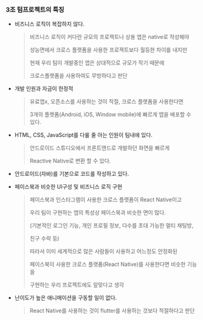 ### 3조 텀프로젝트의 특징



* 비즈니스 로직이 복잡하지 않다.

  > 비즈니스 로직이 커다란 규모의 프로젝트나 상용 앱은 native로 작성해야 
  >
  > 성능면에서 크로스 플랫폼을 사용한 프로젝트보다 월등한 차이를 내지만 
  >
  > 현재 우리 팀이 개발중인 앱은 상대적으로 규모가 작기 때문에 
  >
  > 크로스플랫폼을 사용하여도 무방하다고 판단

* 개발 인원과 자금이 한정적

  > 유료앱x, 오픈소스를 사용하는 것이 적절, 크로스 플랫폼을 사용한다면 
  >
  > 3개의 플랫폼(Android, iOS, Window mobile)에 빠르게 앱을 배포할 수 있다.

* HTML, CSS, JavaScript를 다룰 줄 아는 인원이 팀내에 있다.

  > 안드로이드 스튜디오에서 프론트앤드로 개발하던 화면을 빠르게
  >
  > Reactive Native로 변환 할 수 있다.

* 안드로이드(자바)를 기본으로 코드를 작성하고 있다.

* 페이스북과 비슷한 UI구성 및 비즈니스 로직 구현

  > 페이스북과 인스타그램이 사용한 크로스 플랫폼이 React Native이고 
  >
  > 우리 팀이 구현하는 앱의 특성상 페이스북과 비슷한 면이 많다.
  >
  > (기본적인 로그인 기능, 개인 프로필 정보, 다수를 초대 가능한 멀티 채팅방, 
  >
  > 친구 수락 등)
  >
  > 따라서 이미 세계적으로 많은 사람들이 사용하고 어느정도 안정화된
  >
  > 페이스북이 사용한 크로스 플랫폼(React Native)를 사용한다면 비슷한 기능을
  >
  > 구현하는 우리 프로젝트에도 알맞다고 생각

* 난이도가 높은 애니메이션을 구동할 일이 없다.

  > React Native를 사용하는 것이 flutter를 사용하는 것보다 적절하다고 판단